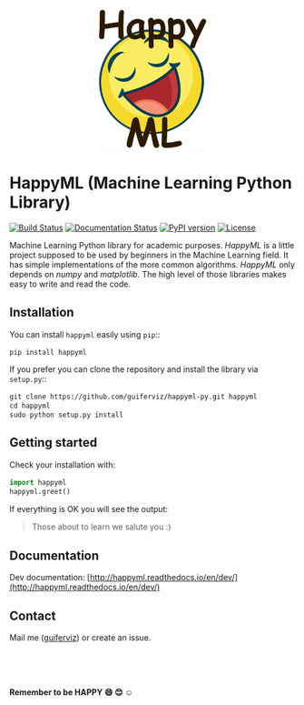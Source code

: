 
<p align="center">
  <img width="200px" src="happyml-logo.png" alt="HappyML logo">
</p>

 HappyML (Machine Learning Python Library)
===========================================

[![Build Status](https://travis-ci.org/guiferviz/happyml-py.svg?branch=dev)](https://travis-ci.org/guiferviz/happyml-py)
[![Documentation Status](https://readthedocs.org/projects/happyml/badge/?version=dev)](http://happyml.readthedocs.io/en/dev/?badge=dev)
[![PyPI version](https://badge.fury.io/py/happyml.svg)](https://badge.fury.io/py/happyml)
[![License](https://img.shields.io/badge/license-GPL-blue.svg)](./LICENSE)

Machine Learning Python library for academic purposes. *HappyML* is a little project supposed to be used by beginners in the Machine Learning field. It has simple implementations of the more common algorithms. *HappyML* only depends on *numpy* and *matplotlib*. The high level of those libraries makes easy to write and read the code.


Installation
------------

You can install `happyml` easily using `pip`::

	pip install happyml

If you prefer you can clone the repository and install the library via `setup.py`::

	git clone https://github.com/guiferviz/happyml-py.git happyml
	cd happyml
	sudo python setup.py install


Getting started
---------------

Check your installation with:

```python
import happyml
happyml.greet()
```

If everything is OK you will see the output:

> Those about to learn we salute you :)


Documentation
-------------

Dev documentation: [http://happyml.readthedocs.io/en/dev/](http://happyml.readthedocs.io/en/dev/)


Contact
-------

Mail me ([guiferviz](mailto:guiferviz@gmail.com)) or create an issue.

<br />
<br />
<br />

**Remember to be HAPPY :smile: :blush: :relaxed:**

